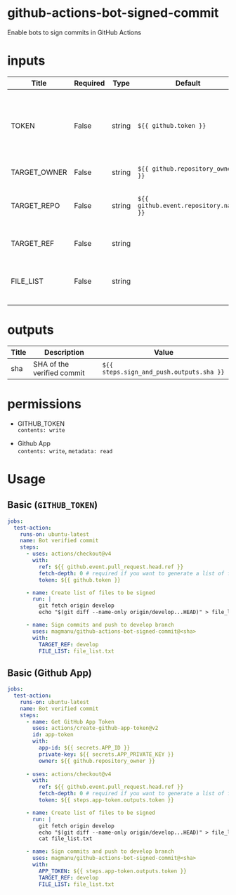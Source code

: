<!-- BEGIN_ACTION_DOCS -->

# github-actions-bot-signed-commit
Enable bots to sign commits in GitHub Actions

# inputs
| Title | Required | Type | Default| Description |
|-----|-----|-----|-----|-----|
| TOKEN | False | string | `${{ github.token }}` | If signing commits for Github Apps, provide the App token. If not provided, the action will automatically use GITHUB_TOKEN. |
| TARGET_OWNER | False | string | `${{ github.repository_owner }}` | The repository owner (user or org) |
| TARGET_REPO | False | string | `${{ github.event.repository.name }}` | The repository name where the commits will be signed and pushed to. |
| TARGET_REF | False | string |  | The branch where the signed commits will be pushed to. |
| FILE_LIST | False | string |  | The path to a text file containing the list of file paths to be committed. E.g.: subdir/file_paths.txt |

# outputs
| Title | Description | Value |
|-----|-----|-----|
|sha | SHA of the verified commit |  `${{ steps.sign_and_push.outputs.sha }}` | 
<!-- END_ACTION_DOCS -->


# permissions

- GITHUB_TOKEN  
`contents: write`

- Github App  
`contents: write`, `metadata: read`

# Usage

## Basic (`GITHUB_TOKEN`)

```yaml
jobs:
  test-action:
    runs-on: ubuntu-latest
    name: Bot verified commit
    steps:
      - uses: actions/checkout@v4
        with:
          ref: ${{ github.event.pull_request.head.ref }}
          fetch-depth: 0 # required if you want to generate a list of files to be committed by comparing branches
          token: ${{ github.token }}

      - name: Create list of files to be signed
        run: |
          git fetch origin develop
          echo "$(git diff --name-only origin/develop...HEAD)" > file_list.txt

      - name: Sign commits and push to develop branch
        uses: magmanu/github-actions-bot-signed-commit@<sha> 
        with:
          TARGET_REF: develop
          FILE_LIST: file_list.txt
```

## Basic (Github App)

```yaml
jobs:
  test-action:
    runs-on: ubuntu-latest
    name: Bot verified commit
    steps:
      - name: Get GitHub App Token
        uses: actions/create-github-app-token@v2
        id: app-token
        with:
          app-id: ${{ secrets.APP_ID }}
          private-key: ${{ secrets.APP_PRIVATE_KEY }}
          owner: ${{ github.repository_owner }}
          
      - uses: actions/checkout@v4
        with:
          ref: ${{ github.event.pull_request.head.ref }}
          fetch-depth: 0 # required if you want to generate a list of files to be committed by comparing branches
          token: ${{ steps.app-token.outputs.token }}

      - name: Create list of files to be signed
        run: |
          git fetch origin develop
          echo "$(git diff --name-only origin/develop...HEAD)" > file_list.txt
          cat file_list.txt

      - name: Sign commits and push to develop branch
        uses: magmanu/github-actions-bot-signed-commit@<sha> 
        with:
          APP_TOKEN: ${{ steps.app-token.outputs.token }}
          TARGET_REF: develop
          FILE_LIST: file_list.txt
```
